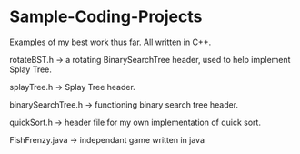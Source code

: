 # Sample-Coding-Projects
Examples of my best work thus far. All written in C++.

rotateBST.h -> a rotating BinarySearchTree header, used to help implement Splay Tree.

splayTree.h -> Splay Tree header. 

binarySearchTree.h -> functioning binary search tree header.

quickSort.h -> header file for my own implementation of quick sort.

FishFrenzy.java -> independant game written in java
